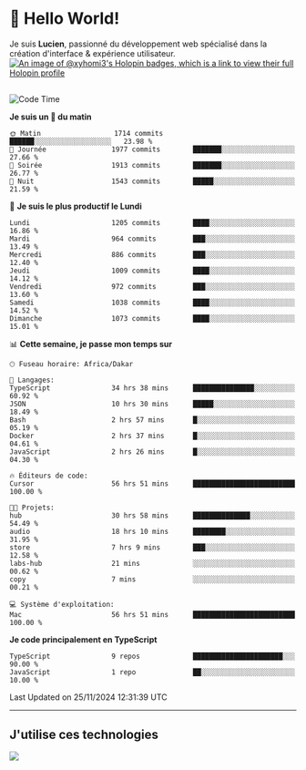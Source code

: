 # 👋 Hello World!

Je suis **Lucien**, passionné du développement web spécialisé dans la création d'interface & expérience utilisateur.
[![An image of @xyhomi3's Holopin badges, which is a link to view their full Holopin profile](https://holopin.me/xyhomi3)](https://holopin.io/@xyhomi3)

##

<!--START_SECTION:waka-->
![Code Time](http://img.shields.io/badge/Code%20Time-2%2C613%20hrs%2054%20mins-blue)

**Je suis un 🐤 du matin** 

```text
🌞 Matin                  1714 commits        ██████░░░░░░░░░░░░░░░░░░░   23.98 % 
🌆 Journée                1977 commits        ███████░░░░░░░░░░░░░░░░░░   27.66 % 
🌃 Soirée                 1913 commits        ███████░░░░░░░░░░░░░░░░░░   26.77 % 
🌙 Nuit                   1543 commits        █████░░░░░░░░░░░░░░░░░░░░   21.59 % 
```
📅 **Je suis le plus productif le Lundi** 

```text
Lundi                    1205 commits        ████░░░░░░░░░░░░░░░░░░░░░   16.86 % 
Mardi                    964 commits         ███░░░░░░░░░░░░░░░░░░░░░░   13.49 % 
Mercredi                 886 commits         ███░░░░░░░░░░░░░░░░░░░░░░   12.40 % 
Jeudi                    1009 commits        ████░░░░░░░░░░░░░░░░░░░░░   14.12 % 
Vendredi                 972 commits         ███░░░░░░░░░░░░░░░░░░░░░░   13.60 % 
Samedi                   1038 commits        ████░░░░░░░░░░░░░░░░░░░░░   14.52 % 
Dimanche                 1073 commits        ████░░░░░░░░░░░░░░░░░░░░░   15.01 % 
```


📊 **Cette semaine, je passe mon temps sur** 

```text
🕑︎ Fuseau horaire: Africa/Dakar

💬 Langages: 
TypeScript               34 hrs 38 mins      ███████████████░░░░░░░░░░   60.92 % 
JSON                     10 hrs 30 mins      █████░░░░░░░░░░░░░░░░░░░░   18.49 % 
Bash                     2 hrs 57 mins       █░░░░░░░░░░░░░░░░░░░░░░░░   05.19 % 
Docker                   2 hrs 37 mins       █░░░░░░░░░░░░░░░░░░░░░░░░   04.61 % 
JavaScript               2 hrs 26 mins       █░░░░░░░░░░░░░░░░░░░░░░░░   04.30 % 

🔥 Éditeurs de code: 
Cursor                   56 hrs 51 mins      █████████████████████████   100.00 % 

🐱‍💻 Projets: 
hub                      30 hrs 58 mins      ██████████████░░░░░░░░░░░   54.49 % 
audio                    18 hrs 10 mins      ████████░░░░░░░░░░░░░░░░░   31.95 % 
store                    7 hrs 9 mins        ███░░░░░░░░░░░░░░░░░░░░░░   12.58 % 
labs-hub                 21 mins             ░░░░░░░░░░░░░░░░░░░░░░░░░   00.62 % 
copy                     7 mins              ░░░░░░░░░░░░░░░░░░░░░░░░░   00.21 % 

💻 Système d'exploitation: 
Mac                      56 hrs 51 mins      █████████████████████████   100.00 % 
```

**Je code principalement en TypeScript** 

```text
TypeScript               9 repos             ██████████████████████░░░   90.00 % 
JavaScript               1 repo              ██░░░░░░░░░░░░░░░░░░░░░░░   10.00 % 
```




 Last Updated on 25/11/2024 12:31:39 UTC
<!--END_SECTION:waka-->
---

## J'utilise ces technologies

<p align="left">
  <a href="https://skillicons.dev">
    <img src="https://skillicons.dev/icons?i=ts,js,md,scss,tailwind,react,docker,express,astro,vite,nextjs,vercel,figma,ableton" />
  </a>
</p>

